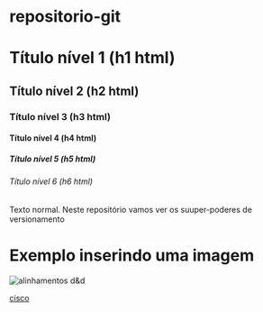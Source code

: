 # repositorio-git
# Título nível 1 (h1 html)
## Título nível 2 (h2 html)
### Título nível 3 (h3 html)
#### Título nível 4 (h4 html)
##### Título nível 5 (h5 html)
###### Título nível 6 (h6 html)

Texto normal. Neste repositório vamos ver os suuper-poderes de versionamento

# Exemplo inserindo uma imagem

![alinhamentos d&d](https://cdn.pixabay.com/photo/2024/02/26/19/39/monochrome-image-8598798_1280.jpg)

[cisco](https://www.cisco.com/c/pt_br/index.html)
